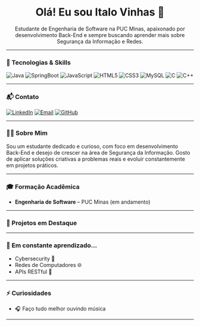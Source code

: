 <h1 align="center">Olá! Eu sou Italo Vinhas 👋</h1>

<p align="center">
Estudante de Engenharia de Software na PUC Minas, apaixonado por desenvolvimento Back-End e sempre buscando aprender mais sobre Segurança da Informação e Redes.
</p>

---

### 🚀 Tecnologias & Skills

![Java](https://img.shields.io/badge/Java-ED8B00?style=for-the-badge&logo=java&logoColor=white)
![SpringBoot](https://img.shields.io/badge/SpringBoot-6DB33F?style=for-the-badge&logo=springboot&logoColor=white)
![JavaScript](https://img.shields.io/badge/JavaScript-F7DF1E?style=for-the-badge&logo=javascript&logoColor=black)
![HTML5](https://img.shields.io/badge/HTML5-E34F26?style=for-the-badge&logo=html5&logoColor=white)
![CSS3](https://img.shields.io/badge/CSS3-1572B6?style=for-the-badge&logo=css3&logoColor=white)
![MySQL](https://img.shields.io/badge/MySQL-00000F?style=for-the-badge&logo=mysql&logoColor=white)
![C](https://img.shields.io/badge/C-00599C?style=for-the-badge&logo=c&logoColor=white)
![C++](https://img.shields.io/badge/C++-00599C?style=for-the-badge&logo=c%2B%2B&logoColor=white)

---

### 📬 Contato

[![LinkedIn](https://img.shields.io/badge/LinkedIn-0077B5?style=for-the-badge&logo=linkedin&logoColor=white)](https://www.linkedin.com/in/italovinn)
[![Email](https://img.shields.io/badge/iCloud-0B84FF?style=for-the-badge&logo=apple&logoColor=white)](mailto:italovinhas@icloud.com)
[![GitHub](https://img.shields.io/badge/GitHub-100000?style=for-the-badge&logo=github&logoColor=white)](https://github.com/italovinn)

---

### 👨‍💻 Sobre Mim

Sou um estudante dedicado e curioso, com foco em desenvolvimento Back-End e desejo de crescer na área de Segurança da Informação. Gosto de aplicar soluções criativas a problemas reais e evoluir constantemente em projetos práticos.

---

### 🎓 Formação Acadêmica

- **Engenharia de Software** – PUC Minas (em andamento)

---

### 📌 Projetos em Destaque

---

### 🧠 Em constante aprendizado...

- Cybersecurity 🔐
- Redes de Computadores 🌐
- APIs RESTful 🚀

---

### ⚡ Curiosidades

- 🎧 Faço tudo melhor ouvindo música

---
